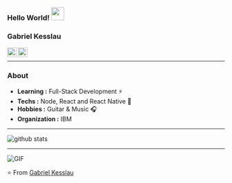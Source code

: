 ### Hello World! <img src="https://raw.githubusercontent.com/iampavangandhi/iampavangandhi/master/gifs/Hi.gif" width="30px" > </h2>

### Gabriel Kesslau
<a href="mailto:gabriel.gts@hotmail.com">
  <img align="left" alt="Gabriel's Email" width="22px" src="https://cdn.jsdelivr.net/npm/simple-icons@v3/icons/gmail.svg" />
</a>
<a href="https://www.linkedin.com/in/gabrielkesslau/">
  <img align="left" alt="Gabriel's Linkedin" width="22px" src="https://cdn.jsdelivr.net/npm/simple-icons@v3/icons/linkedin.svg" />
</a>

<br>

---------------------------------------------------------------------------------------------------------------------------------------------------------------------------------

### About

-  **Learning :** Full-Stack Development :zap:
-  **Techs :** Node, React and React Native :rocket:
-  **Hobbies :** Guitar & Music :headphones:
-  **Organization :** IBM

---------------------------------------------------------------------------------------------------------------------------------------------------------------------------------

![github stats](https://github-readme-stats.vercel.app/api?username=gabrielkesslau&show_icons=true)

---------------------------------------------------------------------------------------------------------------------------------------------------------------------------------

<img align="center" alt="GIF" src="https://media.giphy.com/media/13HgwGsXF0aiGY/giphy.gif" />

⭐️ From [Gabriel Kesslau](https://github.com/gabrielkesslau)
